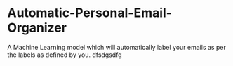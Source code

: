 # Automatic-Personal-Email-Organizer
A Machine Learning model which will automatically label your emails as per the labels as defined by you.
dfsdgsdfg
